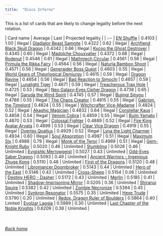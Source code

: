 ```yaml
---
title:  "Disco Inferno"
---
```


This is a list of cards that are likely to change legality before the next rotation.

| Card name | Average | Last | Projected legality |
| :-- |
[EN Shuffle](https://db.ygoprodeck.com/card/?search=EN%20Shuffle) | 0.4103 | 1.00 | Illegal |
[Gladiator Beast Samnite](https://db.ygoprodeck.com/card/?search=Gladiator%20Beast%20Samnite) | 0.4322 | 0.62 | Illegal |
[Archfiend Black Skull Dragon](https://db.ygoprodeck.com/card/?search=Archfiend%20Black%20Skull%20Dragon) | 0.4342 | 0.66 | Illegal |
[Kycoo the Ghost Destroyer](https://db.ygoprodeck.com/card/?search=Kycoo%20the%20Ghost%20Destroyer) | 0.4345 | 0.60 | Illegal |
[Madolche Chouxvalier](https://db.ygoprodeck.com/card/?search=Madolche%20Chouxvalier) | 0.4372 | 0.68 | Illegal |
[Rodenut](https://db.ygoprodeck.com/card/?search=Rodenut) | 0.4546 | 0.61 | Illegal |
[Mathmech Circular](https://db.ygoprodeck.com/card/?search=Mathmech%20Circular) | 0.4561 | 0.56 | Illegal |
[Primula the Rikka Fairy](https://db.ygoprodeck.com/card/?search=Primula%20the%20Rikka%20Fairy) | 0.4564 | 0.56 | Illegal |
[Naturia Bamboo Shoot](https://db.ygoprodeck.com/card/?search=Naturia%20Bamboo%20Shoot) | 0.4571 | 0.56 | Illegal |
[Generaider Boss Quest](https://db.ygoprodeck.com/card/?search=Generaider%20Boss%20Quest) | 0.4603 | 0.55 | Illegal |
[World Gears of Theurlogical Demiurgy](https://db.ygoprodeck.com/card/?search=World%20Gears%20of%20Theurlogical%20Demiurgy) | 0.4615 | 0.59 | Illegal |
[Dragon Ravine](https://db.ygoprodeck.com/card/?search=Dragon%20Ravine) | 0.4654 | 0.56 | Illegal |
[Bad Reaction to Simochi](https://db.ygoprodeck.com/card/?search=Bad%20Reaction%20to%20Simochi) | 0.4657 | 0.59 | Illegal |
[Lunalight Tiger](https://db.ygoprodeck.com/card/?search=Lunalight%20Tiger) | 0.4671 | 0.59 | Illegal |
[Treacherous Trap Hole](https://db.ygoprodeck.com/card/?search=Treacherous%20Trap%20Hole) | 0.4725 | 0.53 | Illegal |
[Neo Galaxy-Eyes Cipher Dragon](https://db.ygoprodeck.com/card/?search=Neo%20Galaxy-Eyes%20Cipher%20Dragon) | 0.4736 | 0.65 | Illegal |
[Garuda the Wind Spirit](https://db.ygoprodeck.com/card/?search=Garuda%20the%20Wind%20Spirit) | 0.4745 | 0.57 | Illegal |
[Bujingi Sinyou](https://db.ygoprodeck.com/card/?search=Bujingi%20Sinyou) | 0.4786 | 0.55 | Illegal |
[The Chaos Creator](https://db.ygoprodeck.com/card/?search=The%20Chaos%20Creator) | 0.4815 | 0.55 | Illegal |
[Gabrion, the Timelord](https://db.ygoprodeck.com/card/?search=Gabrion,%20the%20Timelord) | 0.4824 | 0.55 | Illegal |
[Witchcrafter Vice-Madame](https://db.ygoprodeck.com/card/?search=Witchcrafter%20Vice-Madame) | 0.4824 | 0.52 | Illegal |
[Akashic Magician](https://db.ygoprodeck.com/card/?search=Akashic%20Magician) | 0.4832 | 0.64 | Illegal |
[Constellar Kaus](https://db.ygoprodeck.com/card/?search=Constellar%20Kaus) | 0.4858 | 0.54 | Illegal |
[Venom Cobra](https://db.ygoprodeck.com/card/?search=Venom%20Cobra) | 0.4859 | 0.55 | Illegal |
[Bujin Yamato](https://db.ygoprodeck.com/card/?search=Bujin%20Yamato) | 0.4870 | 0.53 | Illegal |
[Colossal Fighter](https://db.ygoprodeck.com/card/?search=Colossal%20Fighter) | 0.4889 | 0.52 | Illegal |
[Fire King Avatar Arvata](https://db.ygoprodeck.com/card/?search=Fire%20King%20Avatar%20Arvata) | 0.4899 | 0.53 | Illegal |
[Clear Vice Dragon](https://db.ygoprodeck.com/card/?search=Clear%20Vice%20Dragon) | 0.4919 | 0.55 | Illegal |
[Overtex Qoatlus](https://db.ygoprodeck.com/card/?search=Overtex%20Qoatlus) | 0.4929 | 0.52 | Illegal |
[Lyna the Light Charmer](https://db.ygoprodeck.com/card/?search=Lyna%20the%20Light%20Charmer) | 0.4934 | 0.60 | Illegal |
[Soul Absorption](https://db.ygoprodeck.com/card/?search=Soul%20Absorption) | 0.4987 | 0.51 | Illegal |
[Maximum Six](https://db.ygoprodeck.com/card/?search=Maximum%20Six) | 0.4988 | 0.79 | Illegal |
[Monk of the Tenyi](https://db.ygoprodeck.com/card/?search=Monk%20of%20the%20Tenyi) | 0.4989 | 0.51 | Illegal |
[Gem-Knight Ruby](https://db.ygoprodeck.com/card/?search=Gem-Knight%20Ruby) | 0.5020 | 0.46 | Unlimited |
[Stumbling](https://db.ygoprodeck.com/card/?search=Stumbling) | 0.5026 | 0.46 | Unlimited |
[Evigishki Merrowgeist](https://db.ygoprodeck.com/card/?search=Evigishki%20Merrowgeist) | 0.5027 | 0.43 | Unlimited |
[Odd-Eyes Saber Dragon](https://db.ygoprodeck.com/card/?search=Odd-Eyes%20Saber%20Dragon) | 0.5093 | 0.49 | Unlimited |
[Ancient Warriors - Ingenious Zhuge Kong](https://db.ygoprodeck.com/card/?search=Ancient%20Warriors%20-%20Ingenious%20Zhuge%20Kong) | 0.5110 | 0.48 | Unlimited |
[First of the Dragons](https://db.ygoprodeck.com/card/?search=First%20of%20the%20Dragons) | 0.5120 | 0.48 | Unlimited |
[Libromancer Doombroker](https://db.ygoprodeck.com/card/?search=Libromancer%20Doombroker) | 0.5143 | 0.44 | Unlimited |
[Hero of the East](https://db.ygoprodeck.com/card/?search=Hero%20of%20the%20East) | 0.5146 | 0.42 | Unlimited |
[Cross-Sheep](https://db.ygoprodeck.com/card/?search=Cross-Sheep) | 0.5154 | 0.06 | Unlimited |
[Destiny HERO - Dasher](https://db.ygoprodeck.com/card/?search=Destiny%20HERO%20-%20Dasher) | 0.5172 | 0.43 | Unlimited |
[Merlin](https://db.ygoprodeck.com/card/?search=Merlin) | 0.5185 | 0.41 | Unlimited |
[Shadow-Imprisoning Mirror](https://db.ygoprodeck.com/card/?search=Shadow-Imprisoning%20Mirror) | 0.5205 | 0.36 | Unlimited |
[Shiranui Squire](https://db.ygoprodeck.com/card/?search=Shiranui%20Squire) | 0.5382 | 0.42 | Unlimited |
[Zombie Necronize](https://db.ygoprodeck.com/card/?search=Zombie%20Necronize) | 0.5394 | 0.45 | Unlimited |
[Synkron Resonator](https://db.ygoprodeck.com/card/?search=Synkron%20Resonator) | 0.5575 | 0.35 | Unlimited |
[Hexe Trude](https://db.ygoprodeck.com/card/?search=Hexe%20Trude) | 0.5790 | 0.20 | Unlimited |
[Redox, Dragon Ruler of Boulders](https://db.ygoprodeck.com/card/?search=Redox,%20Dragon%20Ruler%20of%20Boulders) | 0.5864 | 0.40 | Limited |
[Evolzar Laggia](https://db.ygoprodeck.com/card/?search=Evolzar%20Laggia) | 0.5989 | 0.30 | Unlimited |
[Last Chapter of the Noble Knights](https://db.ygoprodeck.com/card/?search=Last%20Chapter%20of%20the%20Noble%20Knights) | 0.6209 | 0.38 | Unlimited |

<br>

###### [Back home](index)